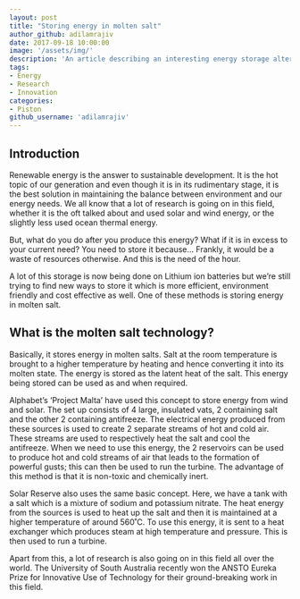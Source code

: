 ```yaml
---
layout: post
title: "Storing energy in molten salt"
author_github: adilamrajiv
date: 2017-09-18 10:00:00
image: '/assets/img/'
description: 'An article describing an interesting energy storage alternative'
tags:
- Energy
- Research
- Innovation
categories:
- Piston
github_username: 'adilamrajiv'
---
```


## Introduction


Renewable energy is the answer to sustainable development. It is the hot topic of our generation and even though it is in its rudimentary stage, it is the best solution in maintaining the balance between environment and our energy needs. We all know that a lot of research is going on in this field, whether it is the oft talked about and used solar and wind energy, or the slightly less used ocean thermal energy.

But, what do you do after you produce this energy? What if it is in excess to your current need? You need to store it because… Frankly, it would be a waste of resources otherwise. And this is the need of the hour.

A lot of this storage is now being done on Lithium ion batteries but we’re still trying to find new ways to store it which is more efficient, environment friendly and cost effective as well. One of these methods is storing energy in molten salt.

## What is the molten salt technology?

Basically, it stores energy in molten salts. Salt at the room temperature is brought to a higher temperature by heating and hence converting it into its molten state. The energy is stored as the latent heat of the salt. This energy being stored can be used as and when required.

Alphabet’s ‘Project Malta’ have used this concept to store energy from wind and solar. The set up consists of 4 large, insulated vats, 2 containing salt and the other 2 containing antifreeze. The electrical energy produced from these sources is used to create 2 separate streams of hot and cold air. These streams are used to respectively heat the salt and cool the antifreeze. When we need to use this energy, the 2 reservoirs can be used to produce hot and cold streams of air that leads to the formation of powerful gusts; this can then be used to run the turbine. The advantage of this method is that it is non-toxic and chemically inert.

Solar Reserve also uses the same basic concept. Here, we have a tank with a salt which is a mixture of sodium and potassium nitrate. The heat energy from the sources is used to heat up the salt and then it is maintained at a higher temperature of around 560˚C. To use this energy, it is sent to a heat exchanger which produces steam at high temperature and pressure. This is then used to run a turbine.

Apart from this, a lot of research is also going on in this field all over the world. The University of South Australia recently won the ANSTO Eureka Prize for Innovative Use of Technology for their ground-breaking work in this field.